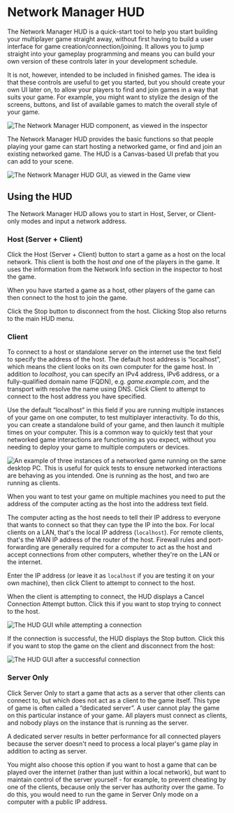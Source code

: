 # Network Manager HUD

The Network Manager HUD is a quick-start tool to help you start building your multiplayer game straight away, without first having to build a user interface for game creation/connection/joining. It allows you to jump straight into your gameplay programming and means you can build your own version of these controls later in your development schedule.

It is not, however, intended to be included in finished games. The idea is that these controls are useful to get you started, but you should create your own UI later on, to allow your players to find and join games in a way that suits your game. For example, you might want to stylize the design of the screens, buttons, and list of available games to match the overall style of your game.

![The Network Manager HUD component, as viewed in the inspector](/img/components/NetworkManagerHUDComponent.png)

The Network Manager HUD provides the basic functions so that people playing your game can start hosting a networked game, or find and join an existing networked game. The HUD is a Canvas-based UI prefab that you can add to your scene.

![The Network Manager HUD GUI, as viewed in the Game view](/img/components/NetworkManagerHUDUI.png)

## Using the HUD

The Network Manager HUD allows you to start in Host, Server, or Client-only modes and input a network address.

### Host (Server + Client)

Click the Host (Server + Client) button to start a game as a host on the local network. This client is both the host *and* one of the players in the game. It uses the information from the Network Info section in the inspector to host the game.

When you have started a game as a host, other players of the game can then connect to the host to join the game.

Click the Stop button to disconnect from the host. Clicking Stop also returns to the main HUD menu.

### Client

To connect to a host or standalone server on the internet use the text field to specify the address of the host. The default host address is “localhost”, which means the client looks on its own computer for the game host. In addition to *localhost*, you can specify an IPv4 address, IPv6 address, or a fully-qualified domain name (FQDN), e.g. *game.example.com*, and the transport with resolve the name using DNS. Click Client to attempt to connect to the host address you have specified.

Use the default “localhost” in this field if you are running multiple instances of your game on one computer, to test multiplayer interactivity. To do this, you can create a standalone build of your game, and then launch it multiple times on your computer. This is a common way to quickly test that your networked game interactions are functioning as you expect, without you needing to deploy your game to multiple computers or devices.

![An example of three instances of a networked game running on the same desktop PC. This is useful for quick tests to ensure networked interactions are behaving as you intended. One is running as the host, and two are running as clients.](/img/components/NetworkGame3Instances.jpg)

When you want to test your game on multiple machines you need to put the address of the computer acting as the host into the address text field.

The computer acting as the host needs to tell their IP address to everyone that wants to connect so that they can type the IP into the box.  For local clients on a LAN, that's the local IP address (`localhost`). For remote clients, that's the WAN IP address of the router of the host.  Firewall rules and port-forwarding are generally required for a computer to act as the host and accept connections from other computers, whether they're on the LAN or the internet.

Enter the IP address (or leave it as `localhost` if you are testing it on your own machine), then click Client to attempt to connect to the host.

When the client is attempting to connect, the HUD displays a Cancel Connection Attempt button. Click this if you want to stop trying to connect to the host.

![The HUD GUI while attempting a connection](/img/components/NetworkManagerHUDConnectionAttempt.png)

If the connection is successful, the HUD displays the Stop button. Click this if you want to stop the game on the client and disconnect from the host:

![The HUD GUI after a successful connection](/img/components/NetworkManagerHUDConnected.png)

### Server Only

Click Server Only to start a game that acts as a server that other clients can connect to, but which does not act as a client to the game itself. This type of game is often called a “dedicated server”. A user cannot play the game on this particular instance of your game. All players must connect as clients, and nobody plays on the instance that is running as the server.

A dedicated server results in better performance for all connected players because the server doesn't need to process a local player's game play in addition to acting as server.

You might also choose this option if you want to host a game that can be played over the internet (rather than just within a local network), but want to maintain control of the server yourself - for example, to prevent cheating by one of the clients, because only the server has authority over the game. To do this, you would need to run the game in Server Only mode on a computer with a public IP address.

